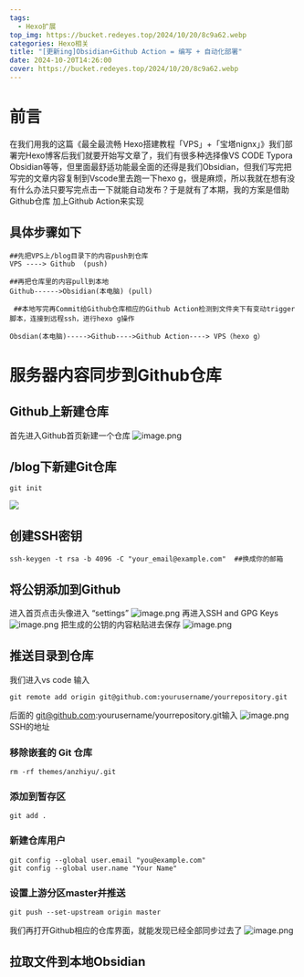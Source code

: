 ```yaml
---
tags:
  - Hexo扩展
top_img: https://bucket.redeyes.top/2024/10/20/8c9a62.webp
categories: Hexo相关
title: "[更新ing]Obsidian+Github Action = 编写 + 自动化部署"
date: 2024-10-20T14:26:00
cover: https://bucket.redeyes.top/2024/10/20/8c9a62.webp
---
```

# 前言
在我们用我的这篇《最全最流畅 Hexo搭建教程「VPS」+「宝塔nignx」》我们部署完Hexo博客后我们就要开始写文章了，我们有很多种选择像VS CODE Typora Obsidian等等，但里面最舒适功能最全面的还得是我们Obsidian，但我们写完把写完的文章内容复制到Vscode里去跑一下hexo g，很是麻烦，所以我就在想有没有什么办法只要写完点击一下就能自动发布？于是就有了本期，我的方案是借助Github仓库 加上Github Action来实现
## 具体步骤如下
```
##先把VPS上/blog目录下的内容push到仓库
VPS ----> Github  (push)

##再把仓库里的内容pull到本地
Github------>Obsidian(本电脑) (pull)

 ##本地写完再Commit给Github仓库相应的Github Action检测到文件夹下有变动trigger脚本，连接到远程ssh，进行hexo g操作
 
Obsdian(本电脑)----->Github---->Github Action----> VPS（hexo g）
```

# 服务器内容同步到Github仓库
## Github上新建仓库
首先进入Github首页新建一个仓库
![image.png](https://bucket.redeyes.top/2024/10/21/15a947.png)
## /blog下新建Git仓库
```
git init
```
![](https://bucket.redeyes.top/2024/10/21/3c7840.png)
## 创建SSH密钥
```
ssh-keygen -t rsa -b 4096 -C "your_email@example.com"  ##换成你的邮箱
```
## 将公钥添加到Github
进入首页点击头像进入 “settings”
![image.png](https://bucket.redeyes.top/2024/10/21/22a197.png)
再进入SSH and GPG Keys
![image.png](https://bucket.redeyes.top/2024/10/21/97e95e.png)
把生成的公钥的内容粘贴进去保存
![image.png](https://bucket.redeyes.top/2024/10/21/ba962b.png)
## 推送目录到仓库
我们进入vs code 输入
```
git remote add origin git@github.com:yourusername/yourrepository.git
```
后面的   git@github.com:yourusername/yourrepository.git输入
![image.png](https://bucket.redeyes.top/2024/10/21/90f478.png)
SSH的地址
### 移除嵌套的 Git 仓库

```
rm -rf themes/anzhiyu/.git
```
### 添加到暂存区

```
git add .
```
### 新建仓库用户
```
git config --global user.email "you@example.com"
git config --global user.name "Your Name"
```

### 设置上游分区master并推送
```
git push --set-upstream origin master
```

我们再打开Github相应的仓库界面，就能发现已经全部同步过去了
![image.png](https://bucket.redeyes.top/2024/10/21/58185c.png)
## 拉取文件到本地Obsidian
